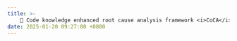```yaml
---
title: >-
    🎉 Code knowledge enhanced root cause analysis framework <i>CoCA</i> has been accepted by <a href="https://conf.researchr.org/home/icse-2025" style="color: #ff00fc;">ICSE'25</a>. Congras to Yichen! 
date: 2025-01-20 09:27:00 +0800
---
```


<!-- <span class="badge badge-pill badge-info">Featured</span> -->